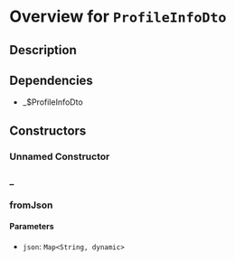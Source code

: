 # Overview for `ProfileInfoDto`

## Description



## Dependencies

- _$ProfileInfoDto

## Constructors

### Unnamed Constructor


### _


### fromJson


#### Parameters

- `json`: `Map<String, dynamic>`
